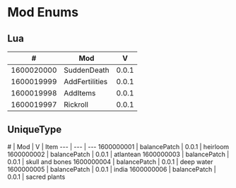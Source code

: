 # Mod Enums

## Lua

\# | Mod | V
--- | --- | ---
1600020000 | SuddenDeath | 0.0.1
1600019999 | AddFertilities | 0.0.1
1600019998 | AddItems | 0.0.1
1600019997 | Rickroll | 0.0.1

## UniqueType

\# | Mod | V | Item
--- | --- | ---
1600000001 | balancePatch | 0.0.1 | heirloom
1600000002 | balancePatch | 0.0.1 | atlantean
1600000003 | balancePatch | 0.0.1 | skull and bones
1600000004 | balancePatch | 0.0.1 | deep water
1600000005 | balancePatch | 0.0.1 | india
1600000006 | balancePatch | 0.0.1 | sacred plants
